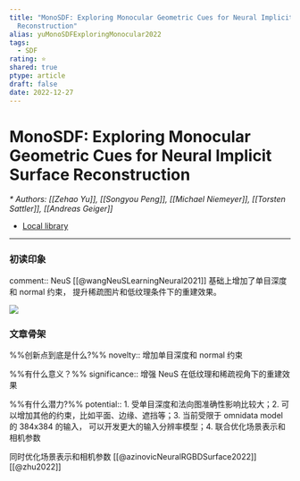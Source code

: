 ```yaml
---
title: "MonoSDF: Exploring Monocular Geometric Cues for Neural Implicit Surface
  Reconstruction"
alias: yuMonoSDFExploringMonocular2022
tags:
  - SDF
rating: ⭐
shared: true
ptype: article
draft: false
date: 2022-12-27
---
```



# MonoSDF: Exploring Monocular Geometric Cues for Neural Implicit Surface Reconstruction
<cite>* Authors: [[Zehao Yu]], [[Songyou Peng]], [[Michael Niemeyer]], [[Torsten Sattler]], [[Andreas Geiger]]</cite>


* [Local library](zotero://select/items/1_TZEV6ESM)

***

### 初读印象

comment:: NeuS [[@wangNeuSLearningNeural2021]]  基础上增加了单目深度和 normal 约束， 提升稀疏图片和低纹理条件下的重建效果。

![](https://markdown-imagebed.oss-cn-beijing.aliyuncs.com/imgs/202212271128734.png)

### 文章骨架
%%创新点到底是什么?%%
novelty:: 增加单目深度和 normal 约束

%%有什么意义？%%
significance:: 增强 NeuS 在低纹理和稀疏视角下的重建效果

%%有什么潜力?%% 
potential::  1. 受单目深度和法向图准确性影响比较大；2. 可以增加其他的约束，比如平面、边缘、遮挡等；3. 当前受限于 omnidata model 的 384x384 的输入， 可以开发更大的输入分辨率模型；4. 联合优化场景表示和相机参数

同时优化场景表示和相机参数 [[@azinovicNeuralRGBDSurface2022]] [[@zhu2022]]




